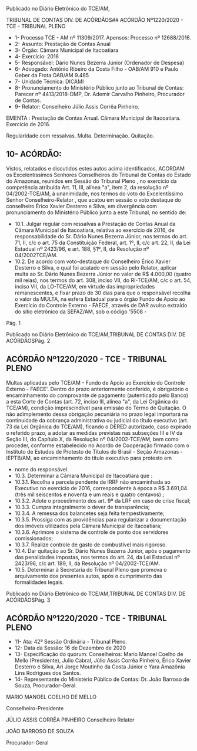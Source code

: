 Publicado  no  Diário  Eletrônico do TCE/AM,

TRIBUNAL DE CONTAS DIV. DE ACÓRDÃOS## ACÓRDÃO Nº1220/2020 - TCE - TRIBUNAL PLENO

- 1- Processo TCE - AM nº 11309/2017. Apensos: Processo nº  12688/2016.
- 2- Assunto: Prestação de Contas Anual
- 3- Órgão: Câmara Municipal de Itacoatiara
- 4- Exercício: 2016
- 5- Responsável: Dário Nunes Bezerra Júnior (Ordenador de Despesa)
- 6- Advogado: Antônio Ribeiro da Costa Filho - OAB/AM 910 e Paulo Geber da Frota OAB/AM 9.485
- 7- Unidade Técnica: DICAMI
- 8- Pronunciamento  do  Ministério  Público  junto  ao  Tribunal  de  Contas: Parecer  nº 4413/2018-DMP, Dr. Ademir Carvalho Pinheiro, Procurador de Contas.
- 9- Relator: Conselheiro Júlio Assis Corrêa Pinheiro.

EMENTA : Prestação  de  Contas  Anual. Câmara Municipal de Itacoatiara. Exercício de 2016.

Regularidade  com  ressalvas.  Multa.  Determinação. Quitação.

## 10-  ACÓRDÃO:

Vistos, relatados e discutidos estes autos acima identificados, ACORDAM os Excelentíssimos Senhores Conselheiros do Tribunal de Contas do Estado do Amazonas, reunidos em Sessão do Tribunal Pleno , no exercício da competência atribuída Art. 11, III, alínea "a", item 2, da resolução nº 04/2002-TCE/AM, à unanimidade, nos termos do voto do Excelentíssimo Senhor Conselheiro-Relator , que acatou em sessão o voto destaque do conselheiro  Érico  Xavier  Desterro  e  Silva, em  divergência com  pronunciamento  do Ministério Público junto a este Tribunal, no sentido de:

- 10.1. Julgar  regular  com  ressalvas a  Prestação  de  Contas  Anual  da Câmara  Municipal  de  Itacoatiara,  relativa  ao  exercício  de  2016,  de responsabilidade do Sr. Dário Nunes Bezerra Júnior, nos termos do art. 71, II, c/c o art. 75 da Constituição Federal, art. 1º, II, c/c art. 22, II, da Lei Estadual nº 2423/96, e art. 188, §1º, II, da Resolução nº 04/2002TCE/AM.
- 10.2. De acordo com voto-destaque do Conselheiro Érico Xavier Desterro e Silva, o qual foi acatado em sessão pelo Relator, aplicar multa ao Sr. Dário  Nunes  Bezerra  Júnior no  valor  de R$  4.000,00 (quatro  mil reias), nos termos do art. 308, inciso VII, do RI-TCE/AM, c/c o art. 54, inciso VII, da LO-TCE/AM, em virtude das impropriedades remanescentes, e  fixar  prazo  de  30  dias  para  que  o  responsável recolha o valor da MULTA, na esfera Estadual para o órgão Fundo de Apoio  ao  Exercício  do  Controle  Externo  -  FAECE,  através  de  DAR avulso extraído do sítio eletrônico da SEFAZ/AM, sob o código '5508 -

Pág. 1

Publicado  no  Diário  Eletrônico do TCE/AM,TRIBUNAL DE CONTAS DIV. DE ACÓRDÃOSPág. 2

## ACÓRDÃO Nº1220/2020 - TCE - TRIBUNAL PLENO

Multas  aplicadas  pelo  TCE/AM  -  Fundo  de  Apoio  ao  Exercício  do Controle Externo - FAECE'. Dentro do prazo anteriormente conferido, é obrigatório o encaminhamento do comprovante de pagamento (autenticado  pelo  Banco)  a  esta  Corte  de  Contas  (art.  72,  inciso  III, alínea "a", da Lei Orgânica do TCE/AM), condição imprescindível para emissão do Termo de Quitação. O não adimplemento dessa obrigação pecuniária  no  prazo  legal  importará  na  continuidade  da  cobrança administrativa ou judicial do título executivo (art. 73 da Lei Orgânica do TCE/AM), ficando o DERED autorizado, caso expirado o referido prazo, a adotar as medidas previstas nas subseções III e IV da Seção III, do Capítulo  X,  da  Resolução  nº  04/2002-TCE/AM,  bem  como  proceder, conforme  estabelecido  no  Acordo  de  Cooperação  firmado  com  o Instituto de Estudos de Protesto de Títulos do Brasil - Seção Amazonas -  IEPTB/AM, ao encaminhamento do título executivo para protesto em

- nome do responsável.
- 10.3. Determinar a Câmara Municipal de Itacoatiara que :
- 10.3.1. Recolha a parcela pendente de IRRF não encaminhada ao Executivo no exercício de 2016, correspondente à época a R$ 3.691,04  (três  mil  seiscentos  e  noventa  e  um  reais  e  quatro centavos) ;
- 10.3.2. Adote o procedimento dos art. 9º da LRF em caso de crise fiscal;
- 10.3.3. Cumpra integralmente o dever de transparência;
- 10.3.4. A remessa dos balancetes seja feita tempestivamente;
- 10.3.5. Prossiga com as providências para regularizar a documentação dos imóveis utilizados pela Câmara Municipal de Itacoatiara;
- 10.3.6. Aprimore  o  sistema  de  controle  de  ponto  dos  servidores comissionados;
- 10.3.7. Realize controle de gasto de combustível mais rigoroso.
- 10.4. Dar  quitação ao  Sr.  Dário  Nunes  Bezerra  Júnior, após  o  pagamento das  penalidades  impostas,  nos  termos  do  art.  24,  da  Lei  Estadual  nº 2423/96, c/c art. 189, II, da Resolução nº 04/2002-TCE/AM.
- 10.5. Determinar à Secretaria do Tribunal Pleno que promova o arquivamento dos presentes autos, após o cumprimento das formalidades legais.

Publicado  no  Diário  Eletrônico do TCE/AM,TRIBUNAL DE CONTAS DIV. DE ACÓRDÃOSPág. 3

## ACÓRDÃO Nº1220/2020 - TCE - TRIBUNAL PLENO

- 11-  Ata: 42ª Sessão Ordinária - Tribunal Pleno.
- 12-  Data da Sessão: 16 de Dezembro de 2020
- 13-  Especificação do quorum: Conselheiros: Mario Manoel Coelho de Mello (Presidente), Julio Cabral, Júlio Assis Corrêa Pinheiro, Érico Xavier Desterro e Silva, Ari Jorge Moutinho da Costa Júnior e Yara Amazônia Lins Rodrigues dos Santos.
- 14-  Representante  do  Ministério  Público  de  Contas: Dr. João  Barroso  de  Souza, Procurador-Geral.

MARIO MANOEL COELHO DE MELLO

Conselheiro-Presidente

JÚLIO ASSIS CORRÊA PINHEIRO Conselheiro Relator

JOÃO BARROSO DE SOUZA

Procurador-Geral
